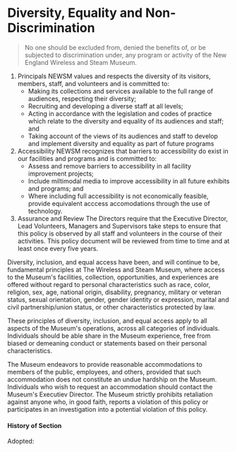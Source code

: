 # Diversity, Equality and Non-Discrimination

> No one should be excluded from, denied the benefits of, or be subjected to discrimination under, any program or activity of the New England Wireless and Steam Museum.

1. Principals
   NEWSM values and respects the diversity of its visitors, members, staff, and volunteers and is committed to:
   - Making its collections and services available to the full range of audiences, respecting their diversity;
   - Recruiting and developing a diverse staff at all levels;
   - Acting in accordance with the legislation and codes of practice which relate to the diversity and equality of its audiences and staff; and
   - Taking account of the views of its audiences and staff to develop and implement diversity and equality as part of future programs
2. Accessibility NEWSM recognizes that barriers to accessibility do exist in our facilities and programs and is committed to:
   - Assess and remove barriers to accessibility in all facility improvement projects;
   - Include miltimodal media to improve accessibility in all future exhibits and programs; and
   - Where including full accessibility is not economically feasible, provide equivalent acccess accomodations through the use of technology.
3. Assurance and Review
   The Directors require that the Executive Director, Lead Volunteers, Managers and Supervisors take steps to ensure that this policy is observed by all staff and volunteers in the course of their activities. This policy document will be reviewed from time to time and at least once every five years.

Diversity, inclusion, and equal access have been, and will continue to be, fundamental principles at The Wireless and Steam Museum, where access to the Museum's facilities, collection, opportunities, and experiences are offered without regard to personal characteristics such as race, color, religion, sex, age, national origin, disability, pregnancy, military or veteran status, sexual orientation, gender, gender identity or expression, marital and civil partnership/union status, or other characteristics protected by law.

These principles of diversity, inclusion, and equal access apply to all aspects of the Museum's operations, across all categories of individuals. Individuals should be able share in the Museum experience, free from biased or demeaning conduct or statements based on their personal characteristics.

The Museum endeavors to provide reasonable accommodations to members of the public, employees, and others, provided that such accommodation does not constitute an undue hardship on the Museum. Individuals who wish to request an accommodation should contact the Museum's Executiev Director. The Museum strictly prohibits retaliation against anyone who, in good faith, reports a violation of this policy or participates in an investigation into a potential violation of this policy.

#### History of Section

Adopted: